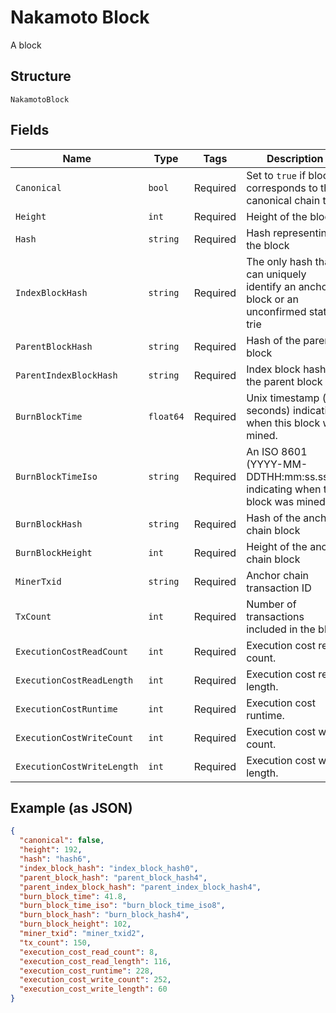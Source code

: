 # Nakamoto Block

A block

## Structure

`NakamotoBlock`

## Fields

| Name                       | Type      | Tags     | Description                                                                             |
| -------------------------- | --------- | -------- | --------------------------------------------------------------------------------------- |
| `Canonical`                | `bool`    | Required | Set to `true` if block corresponds to the canonical chain tip                           |
| `Height`                   | `int`     | Required | Height of the block                                                                     |
| `Hash`                     | `string`  | Required | Hash representing the block                                                             |
| `IndexBlockHash`           | `string`  | Required | The only hash that can uniquely identify an anchored block or an unconfirmed state trie |
| `ParentBlockHash`          | `string`  | Required | Hash of the parent block                                                                |
| `ParentIndexBlockHash`     | `string`  | Required | Index block hash of the parent block                                                    |
| `BurnBlockTime`            | `float64` | Required | Unix timestamp (in seconds) indicating when this block was mined.                       |
| `BurnBlockTimeIso`         | `string`  | Required | An ISO 8601 (YYYY-MM-DDTHH:mm:ss.sssZ) indicating when this block was mined.            |
| `BurnBlockHash`            | `string`  | Required | Hash of the anchor chain block                                                          |
| `BurnBlockHeight`          | `int`     | Required | Height of the anchor chain block                                                        |
| `MinerTxid`                | `string`  | Required | Anchor chain transaction ID                                                             |
| `TxCount`                  | `int`     | Required | Number of transactions included in the block                                            |
| `ExecutionCostReadCount`   | `int`     | Required | Execution cost read count.                                                              |
| `ExecutionCostReadLength`  | `int`     | Required | Execution cost read length.                                                             |
| `ExecutionCostRuntime`     | `int`     | Required | Execution cost runtime.                                                                 |
| `ExecutionCostWriteCount`  | `int`     | Required | Execution cost write count.                                                             |
| `ExecutionCostWriteLength` | `int`     | Required | Execution cost write length.                                                            |

## Example (as JSON)

```json
{
  "canonical": false,
  "height": 192,
  "hash": "hash6",
  "index_block_hash": "index_block_hash0",
  "parent_block_hash": "parent_block_hash4",
  "parent_index_block_hash": "parent_index_block_hash4",
  "burn_block_time": 41.8,
  "burn_block_time_iso": "burn_block_time_iso8",
  "burn_block_hash": "burn_block_hash4",
  "burn_block_height": 102,
  "miner_txid": "miner_txid2",
  "tx_count": 150,
  "execution_cost_read_count": 8,
  "execution_cost_read_length": 116,
  "execution_cost_runtime": 228,
  "execution_cost_write_count": 252,
  "execution_cost_write_length": 60
}
```
